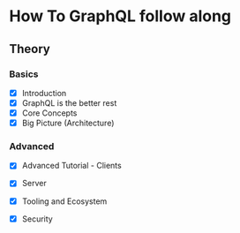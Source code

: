 # How To GraphQL follow along

## Theory
### Basics
 - [x] Introduction
 - [x] GraphQL is the better rest
 - [x] Core Concepts
 - [x] Big Picture (Architecture)

### Advanced
- [x] Advanced Tutorial - Clients
- [x] Server
- [x] Tooling and Ecosystem
- [x] Security


